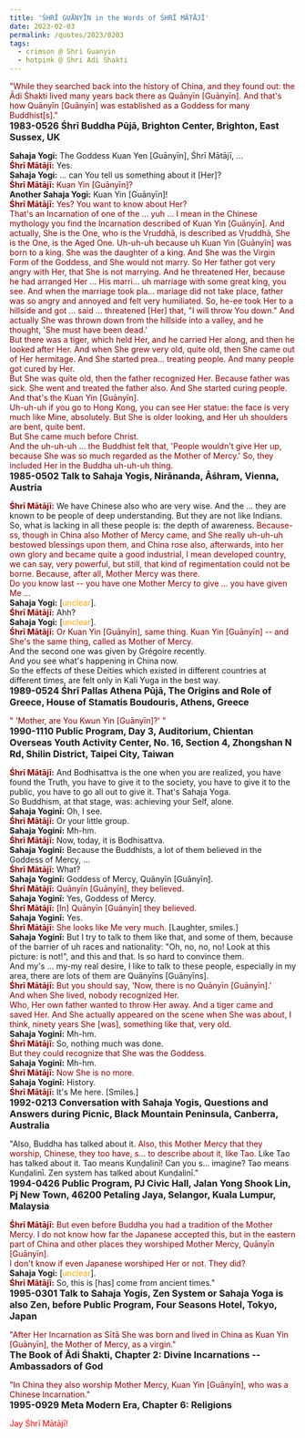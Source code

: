 ```yaml
---
title: 'ŚHRĪ GUĀNYĪN in the Words of ŚHRĪ MĀTĀJĪ'
date: 2023-02-03
permalink: /quotes/2023/0203
tags:
  - crimson @ Shri Guanyin
  - hotpink @ Shri Adi Shakti
---
```


<div class="para-divider"></div>

<p>
<font color="DarkRed">"While they searched back into the history of China, and they found out: the Ādi Śhakti lived many years back there as Quānyīn [Guānyīn]. And that's how Quānyīn [Guānyīn] was established as a Goddess for many Buddhist[s]."</font><br>
<font size="+0"><b>1983-0526 Śhrī Buddha Pūjā, Brighton Center, Brighton, East Sussex, UK</b></font>
</p>

<div class="para-divider"></div>

<p>
<b>Sahaja Yogi:</b> The Goddess Kuan Yen [Guānyīn], Śhrī Mātājī, ...<br>
<font color="DarkRed"><b>Śhrī Mātājī:</b></font> Yes.<br>
<b>Sahaja Yogi:</b> ... can You tell us something about it [Her]?<br>
<font color="DarkRed"><b>Śhrī Mātājī:</b></font> <font color="DarkRed"> Kuan Yin [Guānyīn]?</font><br>
<b>Another Sahaja Yogi:</b> Kuan Yin [Guānyīn]!<br>
<font color="DarkRed"><b>Śhrī Mātājī:</b></font> <font color="DarkRed">Yes? You want to know about Her?<br>
That's an Incarnation of one of the ... yuh ... I mean in the Chinese mythology you find the Incarnation described of Kuan Yin [Guānyīn]. And actually, She is the One, who is the Vṛuddhā, is described as Vṛuddhā, She is the One, is the Aged One. Uh-uh-uh because uh Kuan Yin [Guānyīn] was born to a king. She was the daughter of a king. And She was the Virgin Form of the Goddess, and She would not marry. So Her father got very angry with Her, that She is not marrying. And he threatened Her, because he had arranged Her ... His marri... uh marriage with some great king, you see. And when the marriage took pla... mariage did not take place, father was so angry and annoyed and felt very humiliated. So, he-ee took Her to a hillside and got ... said ... threatened [Her] that, "I will throw You down." And actually She was thrown down from the hillside into a valley, and he thought, 'She must have been dead.'<br>
But there was a tiger, which held Her, and he carried Her along, and then he looked after Her. And when She grew very old, quite old, then She came out of Her hermitage. And She started prea... treating people. And many people got cured by Her.<br>
But She was quite old, then the father recognized Her. Because father was sick. She went and treated the father also. And She started curing people.<br>
And that's the Kuan Yin [Guānyīn].<br>
Uh-uh-uh if you go to Hong Kong, you can see Her statue: the face is very much like Mine, absolutely. But She is older looking, and Her uh shoulders are bent, quite bent.<br>
But She came much before Christ.<br>
And the uh-uh-uh ... the Buddhist felt that, 'People wouldn't give Her up, because She was so much regarded as the Mother of Mercy.' So, they included Her in the Buddha uh-uh-uh thing.</font><br>
<font size="+0"><b>1985-0502 Talk to Sahaja Yogis, Nirānanda, Āśhram, Vienna, Austria</b></font>
</p>

<div class="para-divider"></div>

<p>
<font color="DarkRed"><b>Śhrī Mātājī:</b></font> We have Chinese also who are very wise. And the ... they are known to be people of deep understanding. But they are not like Indians.<br>
So, what is lacking in all these people is: the depth of awareness. <font color="DarkRed">Because-ss, though in China also Mother of Mercy came, and She really uh-uh-uh bestowed blessings upon them, and China rose also, afterwards, into her own glory and became quite a good industrial, I mean developed country, we can say, very powerful, but still, that kind of regimentation could not be borne. Because, after all, Mother Mercy was there.</font><br>
<font color="DarkRed">Do you know last -- you have one Mother Mercy to give ... you have given Me ...</font><br>
<b>Sahaja Yogi:</b> [<font color="orange">unclear</font>].<br>
<font color="DarkRed"><b>Śhrī Mātājī:</b></font> Ahh?<br>
<b>Sahaja Yogi:</b> [<font color="orange">unclear</font>].<br>
<font color="DarkRed"><b>Śhrī Mātājī:</b></font> <font color="DarkRed">Or Kuan Yin [Guānyīn], same thing. Kuan Yin [Guānyīn] -- and She's the same thing, called as Mother of Mercy.</font><br>
And the second one was given by Grégoire recently.<br>
And you see what's happening in China now.<br>
So the effects of these Deities which existed in different countries at different times, are felt only in Kali Yuga in the best way.<br>
<font size="+0"><b>1989-0524 Śhrī Pallas Athena Pūjā, The Origins and Role of Greece, House of Stamatis Boudouris, Athens, Greece</b></font>
</p>

<div class="para-divider"></div>

<p>
<font color="DarkRed">" 'Mother, are You Kwun Yin [Guānyīn]?' "</font><br>
<font size="+0"><b>1990-1110 Public Program, Day 3, Auditorium, Chientan Overseas Youth Activity Center, No. 16, Section 4, Zhongshan N Rd, Shilin District, Taipei City, Taiwan</b></font>
</p>

<div class="para-divider"></div>

<p>
<font color="DarkRed"><b>Śhrī Mātājī:</b></font> And Bodhisattva is the one when you are realized, you have found the Truth, you have to give it to the society, you have to give it to the public, you have to go all out to give it. That's Sahaja Yoga.<br>
So Buddhism, at that stage, was: achieving your Self, alone.<br>
<b>Sahaja Yoginī:</b> Oh, I see.<br>
<font color="DarkRed"><b>Śhrī Mātājī:</b></font> Or your little group.<br>
<b>Sahaja Yoginī:</b> Mh-hm.<br>
<font color="DarkRed"><b>Śhrī Mātājī:</b></font> Now, today, it is Bodhisattva.<br>
<b>Sahaja Yoginī:</b> Because the Buddhists, a lot of them believed in the Goddess of Mercy, ...<br>
<font color="DarkRed"><b>Śhrī Mātājī:</b></font> What?<br>
<b>Sahaja Yoginī:</b> Goddess of Mercy, Quānyīn [Guānyīn].<br>
<font color="DarkRed"><b>Śhrī Mātājī:</b></font> <font color="DarkRed">Quānyīn [Guānyīn], they believed.</font><br> 
<b>Sahaja Yoginī:</b> Yes, Goddess of Mercy.<br>
<font color="DarkRed"><b>Śhrī Mātājī:</b></font> <font color="DarkRed">[In] Quānyīn [Guānyīn] they believed.</font><br>
<b>Sahaja Yoginī:</b> Yes.<br>
<font color="DarkRed"><b>Śhrī Mātājī:</b></font> <font color="DarkRed">She looks like Me very much.</font> [Laughter, smiles.]<br> 
<b>Sahaja Yoginī:</b> But I try to talk to them like that, and some of them, because of the barrier of uh races and nationality: "Oh, no, no, no! Look at this picture: is not!", and this and that. Is so hard to convince them.<br>
And my's ... my-my real desire, I like to talk to these people, especially in my area, there are lots of them are Quānyīns [Guānyīns].<br>
<font color="DarkRed"><b>Śhrī Mātājī:</b></font> <font color="DarkRed">But you should say, 'Now, there is no Quānyīn [Guānyīn].'<br>
And when She lived, nobody recognized Her.<br>
Who, Her own father wanted to throw Her away. And a tiger came and saved Her. And She actually appeared on the scene when She was about, I think, ninety years She [was], something like that, very old.</font><br>
<b>Sahaja Yoginī:</b> Mh-hm.<br>
<font color="DarkRed"><b>Śhrī Mātājī:</b></font> So, nothing much was done.<br>
<font color="DarkRed">But they could recognize that She was the Goddess.</font><br>
<b>Sahaja Yoginī:</b> Mh-hm.<br>
<font color="DarkRed"><b>Śhrī Mātājī:</b></font> <font color="DarkRed">Now She is no more.</font><br> 
<b>Sahaja Yoginī:</b> History.<br>
<font color="DarkRed"><b>Śhrī Mātājī:</b></font> It's Me here. [Smiles.]<br>
<font size="+0"><b>1992-0213 Conversation with Sahaja Yogis, Questions and Answers during Picnic, Black Mountain Peninsula, Canberra, Australia</b></font>
</p>

<div class="para-divider"></div>

<p>
"Also, Buddha has talked about it. <font color="DarkRed">Also, this Mother Mercy that they worship, Chinese, they too have, s... to describe about it, like Tao.</font> Like Tao has talked about it. Tao means Kuṇḍalinī! Can you s... imagine? Tao means Kuṇḍalinī. Zen system has talked about Kuṇḍalinī."<br>
<font size="+0"><b>1994-0426 Public Program, PJ Civic Hall, Jalan Yong Shook Lin, Pj New Town, 46200 Petaling Jaya, Selangor, Kuala Lumpur, Malaysia</b></font>
</p>

<div class="para-divider"></div>

<p>
<font color="DarkRed"><b>Śhrī Mātājī:</b></font> <font color="DarkRed">But even before Buddha you had a tradition of the Mother Mercy. I do not know how far the Japanese accepted this, but in the eastern part of China and other places they worshiped Mother Mercy, Quānyīn [Guānyīn].<br>
I don't know if even Japanese worshiped Her or not. They did?</font><br>
<b>Sahaja Yogi:</b> [<font color="orange">unclear</font>].<br>
<font color="DarkRed"><b>Śhrī Mātājī:</b></font> So, this is [has] come from ancient times."<br>
<font size="+0"><b>1995-0301 Talk to Sahaja Yogis, Zen System or Sahaja Yoga is also Zen, before Public Program, Four Seasons Hotel, Tokyo, Japan</b></font>
</p>

<div class="para-divider"></div>

<p>
<font color="DarkRed">"After Her Incarnation as Sītā She was born and lived in China as Kuan Yin [Guānyīn], the Mother of Mercy, as a virgin."</font><br>
<font size="+0"><b>The Book of Ādi Śhakti, Chapter 2: Divine Incarnations -- Ambassadors of God</b></font>
</p>

<div class="para-divider"></div>

<p>
<font color="DarkRed">"In China they also worship Mother Mercy, Kuan Yin [Guānyīn], who was a Chinese Incarnation."</font><br>
<font size="+0"><b>1995-0929 Meta Modern Era, Chapter 6: Religions</b></font>
</p>

<div class="para-divider"></div>

<p style="color:red;">Jay Śhrī Mātājī!<br></p>